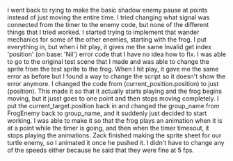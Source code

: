 I went back to rying to make the basic shadow enemy pause at points instead of just moving the entire time. I tried changing what signal was connected from the timer to the enemy code, but none of the different things that I tried worked. I started trying to implement that wander mechanics for some of the other enemies, starting with the frog. I put everything in, but when i hit play, it gives me the same Invalid get index 'position' (on base: 'Nil') error code that I have no idea how to fix. I was able to go to the original test scene that I made and was able to change the sprite from the test sprite to the frog. When I hit play, it gave me the same error as before but I found a way to change the script so it doesn't show the error anymore. I changed the code from (current_position.position) to just (position). This made it so that it actually starts playing and the frog begins moving, but it jusst goes to one point and then stops moving completely. I put the current_target.position back in and changed the group_name from FrogEnemy back to group_name, and it suddenly just decided to start working. I was able to make it so that the frog plays an animation when it is at a point while the timer is going, and then when the timer timesout, it stops playing the animations. Zack finished making the sprite sheet for our turtle enemy, so I animated it once he pushed it. I didn't have to change any of the speeds either because he said that they were fine at 5 fps. 
